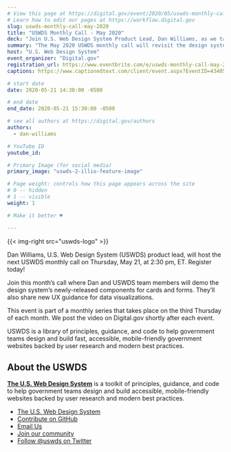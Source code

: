 ```yaml
---
# View this page at https://digital.gov/event/2020/05/uswds-monthly-call-may-2020
# Learn how to edit our pages at https://workflow.digital.gov
slug: uswds-monthly-call-may-2020
title: "USWDS Monthly Call - May 2020"
deck: "Join U.S. Web Design System Product Lead, Dan Williams, as we talk about the design system and answer your questions."
summary: "The May 2020 USWDS monthly call will revisit the design system’s card and forms components, and pay special attention to data visualization."
host: "U.S. Web Design System"
event_organizer: "Digital.gov"
registration_url: https://www.eventbrite.com/e/uswds-monthly-call-may-2020-registration-94024217967
captions: https://www.captionedtext.com/client/event.aspx?EventID=4340554&CustomerID=321

# start date
date: 2020-05-21 14:30:00 -0500

# end date
end_date: 2020-05-21 15:30:00 -0500

# see all authors at https://digital.gov/authors
authors: 
  - dan-williams

# YouTube ID
youtube_id: 

# Primary Image (for social media)
primary_image: "uswds-2-illio-feature-image"

# Page weight: controls how this page appears across the site
# 0 -- hidden
# 1 -- visible
weight: 1

# Make it better ♥

---
```


{{< img-right src="uswds-logo" >}}

Dan Williams, U.S. Web Design System (USWDS) product lead, will host the next USWDS monthly call on Thursday, May 21, at 2:30 pm, ET. Register today!

Join this month’s call where Dan and USWDS team members will demo the design system’s newly-released components for cards and forms. They’ll also share new UX guidance for data visualizations.

This event is part of a monthly series that takes place on the third Thursday of each month. We post the video on Digital.gov shortly after each event.

USWDS is a library of principles, guidance, and code to help government teams design and build fast, accessible, mobile-friendly government websites backed by user research and modern best practices.


## About the USWDS
[**The U.S. Web Design System**](https://designsystem.digital.gov/) is a toolkit of principles, guidance, and code to help government teams design and build accessible, mobile-friendly websites backed by user research and modern best practices.

- [The U.S. Web Design System](https://designsystem.digital.gov/)
- [Contribute on GitHub](https://github.com/uswds/uswds/issues)
- [Email Us](mailto:uswds@support.digitalgov.gov)
- [Join our community](https://digital.gov/communities/uswds/)
- [Follow @uswds on Twitter](https://twitter.com/uswds)

